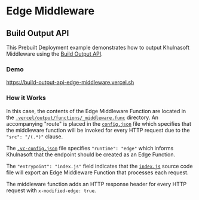# Edge Middleware

## Build Output API

This Prebuilt Deployment example demonstrates how to output Khulnasoft Middleware using the [Build Output API](https://vercel.com/docs/build-output-api/v3#features/edge-middleware).

### Demo

https://build-output-api-edge-middleware.vercel.sh

### How it Works

In this case, the contents of the Edge Middleware Function are located in the
[`.vercel/output/functions/_middleware.func`](./.vercel/output/functions/_middleware.func) directory.
An accompanying "route" is placed in the [`config.json`](./.vercel/output/config.json) file which
specifies that the middleware function will be invoked for every HTTP request due to the `"src": "/(.*)"` clause.

The [`.vc-config.json`](./.vercel/output/functions/_middleware.func/.vc-config.json) file specifies `"runtime": "edge"`
which informs Khulnasoft that the endpoint should be created as an Edge Function.

The `"entrypoint": "index.js"` field indicates that the [`index.js`](.vercel/output/functions/_middleware.func/index.js)
source code file will export an Edge Middleware Function that processes each request.

The middleware function adds an HTTP response header for every HTTP request with `x-modified-edge: true`.
